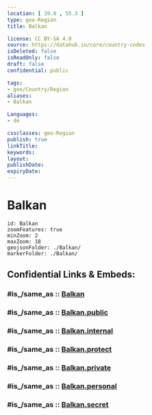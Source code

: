 ```yaml
---
location: [ 39.8 , 55.3 ] 
type: geo-Region
title: Balkan

license: CC BY-SA 4.0
source: https://datahub.io/core/country-codes
isDeleted: false
isReadOnly: false
draft: false
confidential: public

tags:
- geo/Country/Region
aliases:
- Balkan

Languages:
- de

cssclasses: geo-Region
publish: true
linkTitle: 
keywords: 
layout: 
publishDate: 
expiryDate: 
---
```


# Balkan

```leaflet
id: Balkan
zoomFeatures: true 
minZoom: 2 
maxZoom: 18
geojsonFolder: ./Balkan/
markerFolder: ./Balkan/
```


## Confidential Links & Embeds: 

### #is_/same_as :: [Balkan](/_Standards/Earth/Continent/Asia/Asia~Central/Turkmenistan/provinces~Turkmenistan/Balkan.md) 

### #is_/same_as :: [Balkan.public](/_public/Earth/Continent/Asia/Asia~Central/Turkmenistan/provinces~Turkmenistan/Balkan.public.md) 

### #is_/same_as :: [Balkan.internal](/_internal/Earth/Continent/Asia/Asia~Central/Turkmenistan/provinces~Turkmenistan/Balkan.internal.md) 

### #is_/same_as :: [Balkan.protect](/_protect/Earth/Continent/Asia/Asia~Central/Turkmenistan/provinces~Turkmenistan/Balkan.protect.md) 

### #is_/same_as :: [Balkan.private](/_private/Earth/Continent/Asia/Asia~Central/Turkmenistan/provinces~Turkmenistan/Balkan.private.md) 

### #is_/same_as :: [Balkan.personal](/_personal/Earth/Continent/Asia/Asia~Central/Turkmenistan/provinces~Turkmenistan/Balkan.personal.md) 

### #is_/same_as :: [Balkan.secret](/_secret/Earth/Continent/Asia/Asia~Central/Turkmenistan/provinces~Turkmenistan/Balkan.secret.md)

